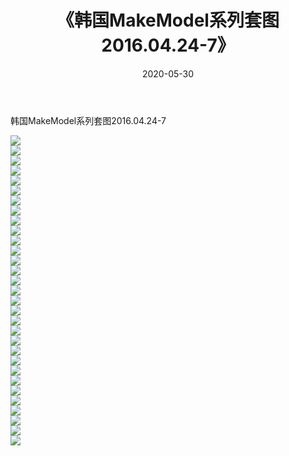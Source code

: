 ﻿---
layout: post
title:  《韩国MakeModel系列套图2016.04.24-7》
date:   2020-05-30
img: http://imgx.orgx.ga/漏D/网络美图/2020/韩国MakeModel系列套图2016.04.24-7/000.jpg
categories: [美女, 清纯, 唯美]
---

韩国MakeModel系列套图2016.04.24-7

  ![](http://imgx.orgx.ga/漏D/网络美图/2020/韩国MakeModel系列套图2016.04.24-7/001.jpg) <br> ![](http://imgx.orgx.ga/漏D/网络美图/2020/韩国MakeModel系列套图2016.04.24-7/002.jpg) <br> ![](http://imgx.orgx.ga/漏D/网络美图/2020/韩国MakeModel系列套图2016.04.24-7/003.jpg) <br> ![](http://imgx.orgx.ga/漏D/网络美图/2020/韩国MakeModel系列套图2016.04.24-7/004.jpg) <br> ![](http://imgx.orgx.ga/漏D/网络美图/2020/韩国MakeModel系列套图2016.04.24-7/005.jpg) <br> ![](http://imgx.orgx.ga/漏D/网络美图/2020/韩国MakeModel系列套图2016.04.24-7/006.jpg) <br> ![](http://imgx.orgx.ga/漏D/网络美图/2020/韩国MakeModel系列套图2016.04.24-7/007.jpg) <br> ![](http://imgx.orgx.ga/漏D/网络美图/2020/韩国MakeModel系列套图2016.04.24-7/008.jpg) <br> ![](http://imgx.orgx.ga/漏D/网络美图/2020/韩国MakeModel系列套图2016.04.24-7/009.jpg) <br> ![](http://imgx.orgx.ga/漏D/网络美图/2020/韩国MakeModel系列套图2016.04.24-7/010.jpg) <br> ![](http://imgx.orgx.ga/漏D/网络美图/2020/韩国MakeModel系列套图2016.04.24-7/011.jpg) <br> ![](http://imgx.orgx.ga/漏D/网络美图/2020/韩国MakeModel系列套图2016.04.24-7/012.jpg) <br> ![](http://imgx.orgx.ga/漏D/网络美图/2020/韩国MakeModel系列套图2016.04.24-7/013.jpg) <br> ![](http://imgx.orgx.ga/漏D/网络美图/2020/韩国MakeModel系列套图2016.04.24-7/014.jpg) <br> ![](http://imgx.orgx.ga/漏D/网络美图/2020/韩国MakeModel系列套图2016.04.24-7/015.jpg) <br> ![](http://imgx.orgx.ga/漏D/网络美图/2020/韩国MakeModel系列套图2016.04.24-7/016.jpg) <br> ![](http://imgx.orgx.ga/漏D/网络美图/2020/韩国MakeModel系列套图2016.04.24-7/017.jpg) <br> ![](http://imgx.orgx.ga/漏D/网络美图/2020/韩国MakeModel系列套图2016.04.24-7/018.jpg) <br> ![](http://imgx.orgx.ga/漏D/网络美图/2020/韩国MakeModel系列套图2016.04.24-7/019.jpg) <br> ![](http://imgx.orgx.ga/漏D/网络美图/2020/韩国MakeModel系列套图2016.04.24-7/020.jpg) <br> ![](http://imgx.orgx.ga/漏D/网络美图/2020/韩国MakeModel系列套图2016.04.24-7/021.jpg) <br> ![](http://imgx.orgx.ga/漏D/网络美图/2020/韩国MakeModel系列套图2016.04.24-7/022.jpg) <br> ![](http://imgx.orgx.ga/漏D/网络美图/2020/韩国MakeModel系列套图2016.04.24-7/023.jpg) <br> ![](http://imgx.orgx.ga/漏D/网络美图/2020/韩国MakeModel系列套图2016.04.24-7/024.jpg) <br> ![](http://imgx.orgx.ga/漏D/网络美图/2020/韩国MakeModel系列套图2016.04.24-7/025.jpg) <br> ![](http://imgx.orgx.ga/漏D/网络美图/2020/韩国MakeModel系列套图2016.04.24-7/026.jpg) <br> ![](http://imgx.orgx.ga/漏D/网络美图/2020/韩国MakeModel系列套图2016.04.24-7/027.jpg) <br> ![](http://imgx.orgx.ga/漏D/网络美图/2020/韩国MakeModel系列套图2016.04.24-7/028.jpg) <br> ![](http://imgx.orgx.ga/漏D/网络美图/2020/韩国MakeModel系列套图2016.04.24-7/029.jpg) <br> ![](http://imgx.orgx.ga/漏D/网络美图/2020/韩国MakeModel系列套图2016.04.24-7/030.jpg) <br> ![](http://imgx.orgx.ga/漏D/网络美图/2020/韩国MakeModel系列套图2016.04.24-7/031.jpg) <br>